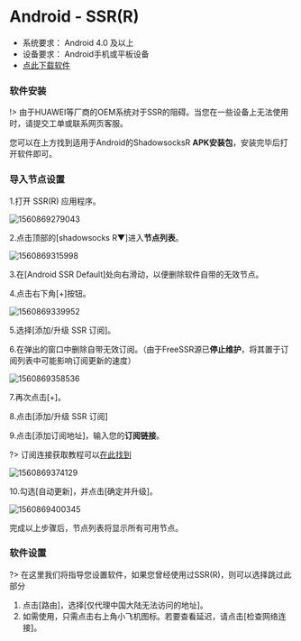 # Android - SSR(R) #
- 系统要求： Android 4.0 及以上
- 设备要求： Android手机或平板设备
- [点此下载软件](https://download.{$DOMAIN}/shadowsocksr-release.apk)

### 软件安装 ###
!> 由于HUAWEI等厂商的OEM系统对于SSR的阻碍。当您在一些设备上无法使用时，请提交工单或联系网页客服。

您可以在上方找到适用于Android的ShadowsocksR **APK安装包**，安装完毕后打开软件即可。

### 导入节点设置 ###
1.打开 SSR(R) 应用程序。

![1560869279043](images/1560869279043.png)

2.点击顶部的[shadowsocks R▼]进入**节点列表**。

![1560869315998](images/1560869315998.png)

3.在[Android SSR Default]处向右滑动，以便删除软件自带的无效节点。

4.点击右下角[+]按钮。

![1560869339952](images/1560869339952.png)

5.选择[添加/升级 SSR 订阅]。

6.在弹出的窗口中删除自带无效订阅。（由于FreeSSR源已**停止维护**，将其置于订阅列表中可能影响订阅更新的速度）

![1560869358536](C:\Users\Z3205\Documents\thessrdocs\images\1560869358536.png)

7.再次点击[+]。

8.点击[添加/升级 SSR 订阅]

9.点击[添加订阅地址]，输入您的**订阅链接**。

?> 订阅连接获取教程可以[在此找到](/panel?id=连接信息)

![1560869374129](images/1560869374129.png)

10.勾选[自动更新]，并点击[确定并升级]。

![1560869400345](images/1560869400345.png)

完成以上步骤后，节点列表将显示所有可用节点。

### 软件设置 ###
?> 在这里我们将指导您设置软件，如果您曾经使用过SSR(R)，则可以选择跳过此部分

1. 点击[路由]，选择[仅代理中国大陆无法访问的地址]。
2. 如需使用，只需点击右上角小飞机图标。若要查看延迟，请点击[检查网络连接]。
